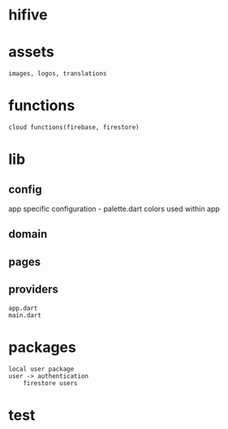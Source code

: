 # hifive

# assets 
    images, logos, translations

# functions
    cloud functions(firebase, firestore)

# lib
## config
app specific configuration
    - palette.dart  colors used within app
## domain
## pages
## providers
    app.dart
    main.dart

# packages
    local user package
    user -> authentication
        firestore users

# test
